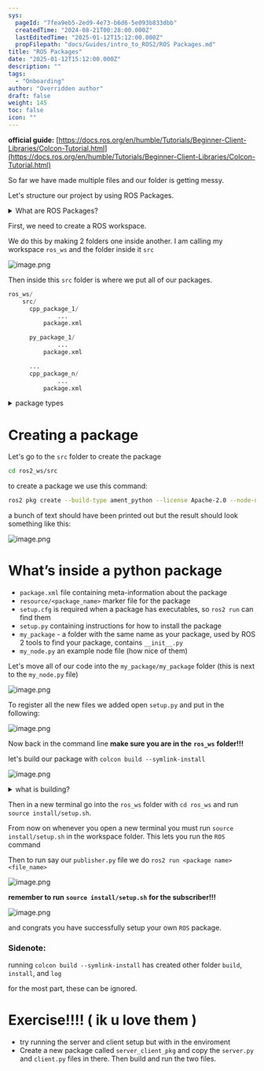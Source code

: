 ```yaml
---
sys:
  pageId: "7fea9eb5-2ed9-4e73-b6d6-5e093b833dbb"
  createdTime: "2024-08-21T00:28:00.000Z"
  lastEditedTime: "2025-01-12T15:12:00.000Z"
  propFilepath: "docs/Guides/intro_to_ROS2/ROS Packages.md"
title: "ROS Packages"
date: "2025-01-12T15:12:00.000Z"
description: ""
tags:
  - "Onboarding"
author: "Overridden author"
draft: false
weight: 145
toc: false
icon: ""
---
```


**official guide:** [https://docs.ros.org/en/humble/Tutorials/Beginner-Client-Libraries/Colcon-Tutorial.html](https://docs.ros.org/en/humble/Tutorials/Beginner-Client-Libraries/Colcon-Tutorial.html)

So far we have made multiple files and our folder is getting messy.

Let's structure our project by using ROS Packages.

<details>

<summary>What are ROS Packages?</summary>

ROS Packages are, as the name implies, packages of code that are highly sharable between ROS developers.

They consist of a folder, `package.xml` file, and source code

```python
      cpp_package_1/
		      ... imagine much code files here ..
          package.xml
```

</details>

First, we need to create a ROS workspace.

We do this by making 2 folders one inside another. I am calling my workspace `ros_ws` and the folder inside it `src`

![image.png](https://prod-files-secure.s3.us-west-2.amazonaws.com/d518164a-d88e-44d1-a4ee-3adb3bd8bce0/70706947-fd18-4537-a67b-e12946812d31/image.png?X-Amz-Algorithm=AWS4-HMAC-SHA256&X-Amz-Content-Sha256=UNSIGNED-PAYLOAD&X-Amz-Credential=ASIAZI2LB466ZEGZFWRY%2F20250408%2Fus-west-2%2Fs3%2Faws4_request&X-Amz-Date=20250408T140836Z&X-Amz-Expires=3600&X-Amz-Security-Token=IQoJb3JpZ2luX2VjEP7%2F%2F%2F%2F%2F%2F%2F%2F%2F%2FwEaCXVzLXdlc3QtMiJHMEUCIQDByfheD9xjazEXwJigb9iUrKWJfJnFopAgt5tvA0wRRQIgLSXLv%2FfPvDNIRpC8urNISUk9RvM7Hxl6bHUd%2Fg%2BukTIq%2FwMIdxAAGgw2Mzc0MjMxODM4MDUiDLdk3r1HN60GMGDT6yrcAxRy%2FM1fcq1WTtb%2F1p6NgXY4sB6JbEF79aZC5kJ6QVfPH7qJNOEajRNsxTZEMCEuJpWuSuOVYckVcLVypqODXt5VbWPluKgAxoP62XJJ8ug1XTbYohdkh62VkBKkJ4scTwhfp4o%2Br9MNbJCFRicV3rZL1S42UeDF4EfqR%2B30CQ%2FfDjnl%2BOTGfbO%2FONcv%2Fjj48mkpmwarr77m82in3SNwYvpJAQ4HZ6PH5UsZSPedEkNQd%2BWAVKsnNHfm%2BKhKmodWMyqYK4i6QvwV%2F%2BdTvdGL5cTji2gkt7AWrTyJaxAG4bD%2B0A6Ja7a1HJZxk7nUIX53Ot5lWmgjnoZ9kB8EHqo0vafjQbwHl8kSxcd%2F28ekUvQLLKm7V4%2BGHmd1iSvZs9cCAhLc%2FidUkJhRRqixJT0uBg34e44I2TBlJ9OnUHk8vlYPvpNUQ6TDDxsCozi%2Fm4sfCohasgshqajtm%2FI9CjPIoG0oGpf8kTB3WdEnflcs%2FOxnuiRif6EyKowB%2FU4T94JqJ1G4GSlpKuZOAkeOnuKhp4lyW86p7MXEdCa%2FXeA%2FFjdba7fpelXLk5QRIaaehu%2Fv8J0Lb0towN%2FctqiIHZ7vA6zpR%2BzxUzKglp3%2BSmLA4Cf9DkLBb62M%2BBsJxBJOMOfX1L8GOqUBPlUup7KC2v0ovbrDBfNVymYzVksD8lBVH6xt06DkoWg2bOhekCTXlMctoFUfn5%2FRwEFVJ9qPibd3Qv0V8yBnAw4rC%2FO2jXVUHUXIGz8ZWhYXIktp1ML1oCkLIrHqdRwwE8ikzgrgNDCvIRzFgJ0c8g0e1ETs5%2BELNS1pmj8oUUvizHRUEnv99M5t1ZDNHz%2FLL9ISy8idGvG6A5Fi5ZpOpypxnkV0&X-Amz-Signature=bb70a390f581b728cbab9903c36ac72c1f6b4ab50cd026ef8916c61f23f1b545&X-Amz-SignedHeaders=host&x-id=GetObject)

Then inside this `src` folder is where we put all of our packages.

```python
ros_ws/
    src/
      cpp_package_1/
		      ...
          package.xml

      py_package_1/
		      ...
          package.xml

      ...
      cpp_package_n/
		      ...
          package.xml

```

<details>

<summary>package types</summary>

packages can be either `C++` or python.

the intern file structure is different for each but for this guide we will stick to creating python packages

</details>

# Creating a package

Let's go to the `src` folder to create the package

```bash
cd ros2_ws/src
```

to create a package we use this command:

```bash
ros2 pkg create --build-type ament_python --license Apache-2.0 --node-name my_node my_package
```

a bunch of text should have been printed out but the result should look something like this:

![image.png](https://prod-files-secure.s3.us-west-2.amazonaws.com/d518164a-d88e-44d1-a4ee-3adb3bd8bce0/e6cf1e3f-8512-4a3e-b131-079f800bf3e8/image.png?X-Amz-Algorithm=AWS4-HMAC-SHA256&X-Amz-Content-Sha256=UNSIGNED-PAYLOAD&X-Amz-Credential=ASIAZI2LB466ZEGZFWRY%2F20250408%2Fus-west-2%2Fs3%2Faws4_request&X-Amz-Date=20250408T140836Z&X-Amz-Expires=3600&X-Amz-Security-Token=IQoJb3JpZ2luX2VjEP7%2F%2F%2F%2F%2F%2F%2F%2F%2F%2FwEaCXVzLXdlc3QtMiJHMEUCIQDByfheD9xjazEXwJigb9iUrKWJfJnFopAgt5tvA0wRRQIgLSXLv%2FfPvDNIRpC8urNISUk9RvM7Hxl6bHUd%2Fg%2BukTIq%2FwMIdxAAGgw2Mzc0MjMxODM4MDUiDLdk3r1HN60GMGDT6yrcAxRy%2FM1fcq1WTtb%2F1p6NgXY4sB6JbEF79aZC5kJ6QVfPH7qJNOEajRNsxTZEMCEuJpWuSuOVYckVcLVypqODXt5VbWPluKgAxoP62XJJ8ug1XTbYohdkh62VkBKkJ4scTwhfp4o%2Br9MNbJCFRicV3rZL1S42UeDF4EfqR%2B30CQ%2FfDjnl%2BOTGfbO%2FONcv%2Fjj48mkpmwarr77m82in3SNwYvpJAQ4HZ6PH5UsZSPedEkNQd%2BWAVKsnNHfm%2BKhKmodWMyqYK4i6QvwV%2F%2BdTvdGL5cTji2gkt7AWrTyJaxAG4bD%2B0A6Ja7a1HJZxk7nUIX53Ot5lWmgjnoZ9kB8EHqo0vafjQbwHl8kSxcd%2F28ekUvQLLKm7V4%2BGHmd1iSvZs9cCAhLc%2FidUkJhRRqixJT0uBg34e44I2TBlJ9OnUHk8vlYPvpNUQ6TDDxsCozi%2Fm4sfCohasgshqajtm%2FI9CjPIoG0oGpf8kTB3WdEnflcs%2FOxnuiRif6EyKowB%2FU4T94JqJ1G4GSlpKuZOAkeOnuKhp4lyW86p7MXEdCa%2FXeA%2FFjdba7fpelXLk5QRIaaehu%2Fv8J0Lb0towN%2FctqiIHZ7vA6zpR%2BzxUzKglp3%2BSmLA4Cf9DkLBb62M%2BBsJxBJOMOfX1L8GOqUBPlUup7KC2v0ovbrDBfNVymYzVksD8lBVH6xt06DkoWg2bOhekCTXlMctoFUfn5%2FRwEFVJ9qPibd3Qv0V8yBnAw4rC%2FO2jXVUHUXIGz8ZWhYXIktp1ML1oCkLIrHqdRwwE8ikzgrgNDCvIRzFgJ0c8g0e1ETs5%2BELNS1pmj8oUUvizHRUEnv99M5t1ZDNHz%2FLL9ISy8idGvG6A5Fi5ZpOpypxnkV0&X-Amz-Signature=10fe0728ddcc693414db59a26dac9933f0043f8cedbcd82fba7c20eb769aa9cd&X-Amz-SignedHeaders=host&x-id=GetObject)

# What’s inside a python package

- `package.xml` file containing meta-information about the package
- `resource/<package_name>` marker file for the package
- `setup.cfg` is required when a package has executables, so `ros2 run` can find them
- `setup.py` containing instructions for how to install the package
- `my_package` - a folder with the same name as your package, used by ROS 2 tools to find your package, contains `__init__.py`
- `my_node.py` an example node file (how nice of them)

Let's move all of our code into the `my_package/my_package` folder (this is next to the `my_node.py` file)

![image.png](https://prod-files-secure.s3.us-west-2.amazonaws.com/d518164a-d88e-44d1-a4ee-3adb3bd8bce0/9ce58f11-0da9-4d3e-b86d-506a9685d378/image.png?X-Amz-Algorithm=AWS4-HMAC-SHA256&X-Amz-Content-Sha256=UNSIGNED-PAYLOAD&X-Amz-Credential=ASIAZI2LB466ZEGZFWRY%2F20250408%2Fus-west-2%2Fs3%2Faws4_request&X-Amz-Date=20250408T140836Z&X-Amz-Expires=3600&X-Amz-Security-Token=IQoJb3JpZ2luX2VjEP7%2F%2F%2F%2F%2F%2F%2F%2F%2F%2FwEaCXVzLXdlc3QtMiJHMEUCIQDByfheD9xjazEXwJigb9iUrKWJfJnFopAgt5tvA0wRRQIgLSXLv%2FfPvDNIRpC8urNISUk9RvM7Hxl6bHUd%2Fg%2BukTIq%2FwMIdxAAGgw2Mzc0MjMxODM4MDUiDLdk3r1HN60GMGDT6yrcAxRy%2FM1fcq1WTtb%2F1p6NgXY4sB6JbEF79aZC5kJ6QVfPH7qJNOEajRNsxTZEMCEuJpWuSuOVYckVcLVypqODXt5VbWPluKgAxoP62XJJ8ug1XTbYohdkh62VkBKkJ4scTwhfp4o%2Br9MNbJCFRicV3rZL1S42UeDF4EfqR%2B30CQ%2FfDjnl%2BOTGfbO%2FONcv%2Fjj48mkpmwarr77m82in3SNwYvpJAQ4HZ6PH5UsZSPedEkNQd%2BWAVKsnNHfm%2BKhKmodWMyqYK4i6QvwV%2F%2BdTvdGL5cTji2gkt7AWrTyJaxAG4bD%2B0A6Ja7a1HJZxk7nUIX53Ot5lWmgjnoZ9kB8EHqo0vafjQbwHl8kSxcd%2F28ekUvQLLKm7V4%2BGHmd1iSvZs9cCAhLc%2FidUkJhRRqixJT0uBg34e44I2TBlJ9OnUHk8vlYPvpNUQ6TDDxsCozi%2Fm4sfCohasgshqajtm%2FI9CjPIoG0oGpf8kTB3WdEnflcs%2FOxnuiRif6EyKowB%2FU4T94JqJ1G4GSlpKuZOAkeOnuKhp4lyW86p7MXEdCa%2FXeA%2FFjdba7fpelXLk5QRIaaehu%2Fv8J0Lb0towN%2FctqiIHZ7vA6zpR%2BzxUzKglp3%2BSmLA4Cf9DkLBb62M%2BBsJxBJOMOfX1L8GOqUBPlUup7KC2v0ovbrDBfNVymYzVksD8lBVH6xt06DkoWg2bOhekCTXlMctoFUfn5%2FRwEFVJ9qPibd3Qv0V8yBnAw4rC%2FO2jXVUHUXIGz8ZWhYXIktp1ML1oCkLIrHqdRwwE8ikzgrgNDCvIRzFgJ0c8g0e1ETs5%2BELNS1pmj8oUUvizHRUEnv99M5t1ZDNHz%2FLL9ISy8idGvG6A5Fi5ZpOpypxnkV0&X-Amz-Signature=970fa522086cbf6001445bc05f8c0f8de1798d32dc8bb717e70c472a543acfde&X-Amz-SignedHeaders=host&x-id=GetObject)

To register all the new files we added open `setup.py` and put in the following:

![image.png](https://prod-files-secure.s3.us-west-2.amazonaws.com/d518164a-d88e-44d1-a4ee-3adb3bd8bce0/1cd7c262-4cae-4496-9d75-c178537d24a2/image.png?X-Amz-Algorithm=AWS4-HMAC-SHA256&X-Amz-Content-Sha256=UNSIGNED-PAYLOAD&X-Amz-Credential=ASIAZI2LB466ZEGZFWRY%2F20250408%2Fus-west-2%2Fs3%2Faws4_request&X-Amz-Date=20250408T140836Z&X-Amz-Expires=3600&X-Amz-Security-Token=IQoJb3JpZ2luX2VjEP7%2F%2F%2F%2F%2F%2F%2F%2F%2F%2FwEaCXVzLXdlc3QtMiJHMEUCIQDByfheD9xjazEXwJigb9iUrKWJfJnFopAgt5tvA0wRRQIgLSXLv%2FfPvDNIRpC8urNISUk9RvM7Hxl6bHUd%2Fg%2BukTIq%2FwMIdxAAGgw2Mzc0MjMxODM4MDUiDLdk3r1HN60GMGDT6yrcAxRy%2FM1fcq1WTtb%2F1p6NgXY4sB6JbEF79aZC5kJ6QVfPH7qJNOEajRNsxTZEMCEuJpWuSuOVYckVcLVypqODXt5VbWPluKgAxoP62XJJ8ug1XTbYohdkh62VkBKkJ4scTwhfp4o%2Br9MNbJCFRicV3rZL1S42UeDF4EfqR%2B30CQ%2FfDjnl%2BOTGfbO%2FONcv%2Fjj48mkpmwarr77m82in3SNwYvpJAQ4HZ6PH5UsZSPedEkNQd%2BWAVKsnNHfm%2BKhKmodWMyqYK4i6QvwV%2F%2BdTvdGL5cTji2gkt7AWrTyJaxAG4bD%2B0A6Ja7a1HJZxk7nUIX53Ot5lWmgjnoZ9kB8EHqo0vafjQbwHl8kSxcd%2F28ekUvQLLKm7V4%2BGHmd1iSvZs9cCAhLc%2FidUkJhRRqixJT0uBg34e44I2TBlJ9OnUHk8vlYPvpNUQ6TDDxsCozi%2Fm4sfCohasgshqajtm%2FI9CjPIoG0oGpf8kTB3WdEnflcs%2FOxnuiRif6EyKowB%2FU4T94JqJ1G4GSlpKuZOAkeOnuKhp4lyW86p7MXEdCa%2FXeA%2FFjdba7fpelXLk5QRIaaehu%2Fv8J0Lb0towN%2FctqiIHZ7vA6zpR%2BzxUzKglp3%2BSmLA4Cf9DkLBb62M%2BBsJxBJOMOfX1L8GOqUBPlUup7KC2v0ovbrDBfNVymYzVksD8lBVH6xt06DkoWg2bOhekCTXlMctoFUfn5%2FRwEFVJ9qPibd3Qv0V8yBnAw4rC%2FO2jXVUHUXIGz8ZWhYXIktp1ML1oCkLIrHqdRwwE8ikzgrgNDCvIRzFgJ0c8g0e1ETs5%2BELNS1pmj8oUUvizHRUEnv99M5t1ZDNHz%2FLL9ISy8idGvG6A5Fi5ZpOpypxnkV0&X-Amz-Signature=384b13650212c22978361647d6ed9faf8ac23933361c770d524b4f9bbc0ba53f&X-Amz-SignedHeaders=host&x-id=GetObject)

Now back in the command line **make sure you are in the** **`ros_ws`** **folder!!!**

let's build our package with `colcon build --symlink-install`

![image.png](https://prod-files-secure.s3.us-west-2.amazonaws.com/d518164a-d88e-44d1-a4ee-3adb3bd8bce0/2f2a0d27-b173-48fd-b189-5f5c0ce65619/image.png?X-Amz-Algorithm=AWS4-HMAC-SHA256&X-Amz-Content-Sha256=UNSIGNED-PAYLOAD&X-Amz-Credential=ASIAZI2LB466ZEGZFWRY%2F20250408%2Fus-west-2%2Fs3%2Faws4_request&X-Amz-Date=20250408T140836Z&X-Amz-Expires=3600&X-Amz-Security-Token=IQoJb3JpZ2luX2VjEP7%2F%2F%2F%2F%2F%2F%2F%2F%2F%2FwEaCXVzLXdlc3QtMiJHMEUCIQDByfheD9xjazEXwJigb9iUrKWJfJnFopAgt5tvA0wRRQIgLSXLv%2FfPvDNIRpC8urNISUk9RvM7Hxl6bHUd%2Fg%2BukTIq%2FwMIdxAAGgw2Mzc0MjMxODM4MDUiDLdk3r1HN60GMGDT6yrcAxRy%2FM1fcq1WTtb%2F1p6NgXY4sB6JbEF79aZC5kJ6QVfPH7qJNOEajRNsxTZEMCEuJpWuSuOVYckVcLVypqODXt5VbWPluKgAxoP62XJJ8ug1XTbYohdkh62VkBKkJ4scTwhfp4o%2Br9MNbJCFRicV3rZL1S42UeDF4EfqR%2B30CQ%2FfDjnl%2BOTGfbO%2FONcv%2Fjj48mkpmwarr77m82in3SNwYvpJAQ4HZ6PH5UsZSPedEkNQd%2BWAVKsnNHfm%2BKhKmodWMyqYK4i6QvwV%2F%2BdTvdGL5cTji2gkt7AWrTyJaxAG4bD%2B0A6Ja7a1HJZxk7nUIX53Ot5lWmgjnoZ9kB8EHqo0vafjQbwHl8kSxcd%2F28ekUvQLLKm7V4%2BGHmd1iSvZs9cCAhLc%2FidUkJhRRqixJT0uBg34e44I2TBlJ9OnUHk8vlYPvpNUQ6TDDxsCozi%2Fm4sfCohasgshqajtm%2FI9CjPIoG0oGpf8kTB3WdEnflcs%2FOxnuiRif6EyKowB%2FU4T94JqJ1G4GSlpKuZOAkeOnuKhp4lyW86p7MXEdCa%2FXeA%2FFjdba7fpelXLk5QRIaaehu%2Fv8J0Lb0towN%2FctqiIHZ7vA6zpR%2BzxUzKglp3%2BSmLA4Cf9DkLBb62M%2BBsJxBJOMOfX1L8GOqUBPlUup7KC2v0ovbrDBfNVymYzVksD8lBVH6xt06DkoWg2bOhekCTXlMctoFUfn5%2FRwEFVJ9qPibd3Qv0V8yBnAw4rC%2FO2jXVUHUXIGz8ZWhYXIktp1ML1oCkLIrHqdRwwE8ikzgrgNDCvIRzFgJ0c8g0e1ETs5%2BELNS1pmj8oUUvizHRUEnv99M5t1ZDNHz%2FLL9ISy8idGvG6A5Fi5ZpOpypxnkV0&X-Amz-Signature=917b3ff0a48d11910868b4e7506f1a9c2ed792cbaa0410e11351599dbbef5362&X-Amz-SignedHeaders=host&x-id=GetObject)

<details>

<summary>what is building?</summary>

if you are a CS major at Rose-Hulman you will learn the answer to this in CSSE132

but TLDR; is it combines all the code files into one program that can be run easily 

</details>

Then in a new terminal go into the `ros_ws` folder with `cd ros_ws` and run `source install/setup.sh`. 

From now on whenever you open a new terminal you must run `source install/setup.sh` in the workspace folder. This lets you run the `ROS` command

Then to run say our `publisher.py` file we do `ros2 run <package name> <file_name>`

![image.png](https://prod-files-secure.s3.us-west-2.amazonaws.com/d518164a-d88e-44d1-a4ee-3adb3bd8bce0/4f4b1219-3a44-4632-aa0a-ce3471699f59/image.png?X-Amz-Algorithm=AWS4-HMAC-SHA256&X-Amz-Content-Sha256=UNSIGNED-PAYLOAD&X-Amz-Credential=ASIAZI2LB466ZEGZFWRY%2F20250408%2Fus-west-2%2Fs3%2Faws4_request&X-Amz-Date=20250408T140836Z&X-Amz-Expires=3600&X-Amz-Security-Token=IQoJb3JpZ2luX2VjEP7%2F%2F%2F%2F%2F%2F%2F%2F%2F%2FwEaCXVzLXdlc3QtMiJHMEUCIQDByfheD9xjazEXwJigb9iUrKWJfJnFopAgt5tvA0wRRQIgLSXLv%2FfPvDNIRpC8urNISUk9RvM7Hxl6bHUd%2Fg%2BukTIq%2FwMIdxAAGgw2Mzc0MjMxODM4MDUiDLdk3r1HN60GMGDT6yrcAxRy%2FM1fcq1WTtb%2F1p6NgXY4sB6JbEF79aZC5kJ6QVfPH7qJNOEajRNsxTZEMCEuJpWuSuOVYckVcLVypqODXt5VbWPluKgAxoP62XJJ8ug1XTbYohdkh62VkBKkJ4scTwhfp4o%2Br9MNbJCFRicV3rZL1S42UeDF4EfqR%2B30CQ%2FfDjnl%2BOTGfbO%2FONcv%2Fjj48mkpmwarr77m82in3SNwYvpJAQ4HZ6PH5UsZSPedEkNQd%2BWAVKsnNHfm%2BKhKmodWMyqYK4i6QvwV%2F%2BdTvdGL5cTji2gkt7AWrTyJaxAG4bD%2B0A6Ja7a1HJZxk7nUIX53Ot5lWmgjnoZ9kB8EHqo0vafjQbwHl8kSxcd%2F28ekUvQLLKm7V4%2BGHmd1iSvZs9cCAhLc%2FidUkJhRRqixJT0uBg34e44I2TBlJ9OnUHk8vlYPvpNUQ6TDDxsCozi%2Fm4sfCohasgshqajtm%2FI9CjPIoG0oGpf8kTB3WdEnflcs%2FOxnuiRif6EyKowB%2FU4T94JqJ1G4GSlpKuZOAkeOnuKhp4lyW86p7MXEdCa%2FXeA%2FFjdba7fpelXLk5QRIaaehu%2Fv8J0Lb0towN%2FctqiIHZ7vA6zpR%2BzxUzKglp3%2BSmLA4Cf9DkLBb62M%2BBsJxBJOMOfX1L8GOqUBPlUup7KC2v0ovbrDBfNVymYzVksD8lBVH6xt06DkoWg2bOhekCTXlMctoFUfn5%2FRwEFVJ9qPibd3Qv0V8yBnAw4rC%2FO2jXVUHUXIGz8ZWhYXIktp1ML1oCkLIrHqdRwwE8ikzgrgNDCvIRzFgJ0c8g0e1ETs5%2BELNS1pmj8oUUvizHRUEnv99M5t1ZDNHz%2FLL9ISy8idGvG6A5Fi5ZpOpypxnkV0&X-Amz-Signature=f452b12a80f514f675d38376c0d9d43cbdc6cad0f829d0e95484d37d5b3f6544&X-Amz-SignedHeaders=host&x-id=GetObject)

**remember to run** **`source install/setup.sh`** **for the subscriber!!!**

![image.png](https://prod-files-secure.s3.us-west-2.amazonaws.com/d518164a-d88e-44d1-a4ee-3adb3bd8bce0/02121119-dad4-49ec-8356-c956108b4243/image.png?X-Amz-Algorithm=AWS4-HMAC-SHA256&X-Amz-Content-Sha256=UNSIGNED-PAYLOAD&X-Amz-Credential=ASIAZI2LB466ZEGZFWRY%2F20250408%2Fus-west-2%2Fs3%2Faws4_request&X-Amz-Date=20250408T140836Z&X-Amz-Expires=3600&X-Amz-Security-Token=IQoJb3JpZ2luX2VjEP7%2F%2F%2F%2F%2F%2F%2F%2F%2F%2FwEaCXVzLXdlc3QtMiJHMEUCIQDByfheD9xjazEXwJigb9iUrKWJfJnFopAgt5tvA0wRRQIgLSXLv%2FfPvDNIRpC8urNISUk9RvM7Hxl6bHUd%2Fg%2BukTIq%2FwMIdxAAGgw2Mzc0MjMxODM4MDUiDLdk3r1HN60GMGDT6yrcAxRy%2FM1fcq1WTtb%2F1p6NgXY4sB6JbEF79aZC5kJ6QVfPH7qJNOEajRNsxTZEMCEuJpWuSuOVYckVcLVypqODXt5VbWPluKgAxoP62XJJ8ug1XTbYohdkh62VkBKkJ4scTwhfp4o%2Br9MNbJCFRicV3rZL1S42UeDF4EfqR%2B30CQ%2FfDjnl%2BOTGfbO%2FONcv%2Fjj48mkpmwarr77m82in3SNwYvpJAQ4HZ6PH5UsZSPedEkNQd%2BWAVKsnNHfm%2BKhKmodWMyqYK4i6QvwV%2F%2BdTvdGL5cTji2gkt7AWrTyJaxAG4bD%2B0A6Ja7a1HJZxk7nUIX53Ot5lWmgjnoZ9kB8EHqo0vafjQbwHl8kSxcd%2F28ekUvQLLKm7V4%2BGHmd1iSvZs9cCAhLc%2FidUkJhRRqixJT0uBg34e44I2TBlJ9OnUHk8vlYPvpNUQ6TDDxsCozi%2Fm4sfCohasgshqajtm%2FI9CjPIoG0oGpf8kTB3WdEnflcs%2FOxnuiRif6EyKowB%2FU4T94JqJ1G4GSlpKuZOAkeOnuKhp4lyW86p7MXEdCa%2FXeA%2FFjdba7fpelXLk5QRIaaehu%2Fv8J0Lb0towN%2FctqiIHZ7vA6zpR%2BzxUzKglp3%2BSmLA4Cf9DkLBb62M%2BBsJxBJOMOfX1L8GOqUBPlUup7KC2v0ovbrDBfNVymYzVksD8lBVH6xt06DkoWg2bOhekCTXlMctoFUfn5%2FRwEFVJ9qPibd3Qv0V8yBnAw4rC%2FO2jXVUHUXIGz8ZWhYXIktp1ML1oCkLIrHqdRwwE8ikzgrgNDCvIRzFgJ0c8g0e1ETs5%2BELNS1pmj8oUUvizHRUEnv99M5t1ZDNHz%2FLL9ISy8idGvG6A5Fi5ZpOpypxnkV0&X-Amz-Signature=411759766f3b65ad464394de87b2ca54de2446d5048e364b622368f4729a7d52&X-Amz-SignedHeaders=host&x-id=GetObject)

and congrats you have successfully setup your own `ROS` package.

### Sidenote:

running `colcon build --symlink-install` has created other folder `build`, `install`, and `log`

for the most part, these can be ignored.

# Exercise!!!! ( ik u love them )

- try running the server and client setup but with in the enviroment
- Create a new package called `server_client_pkg` and copy the `server.py` and `client.py` files in there. Then build and run the two files.

